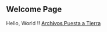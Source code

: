 ## Welcome Page

Hello, World !!
[Archivos Puesta a Tierra](https://github.com/mestepario/proyectos/) 
